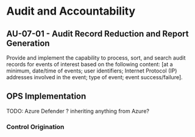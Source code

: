 # Audit and Accountability
## AU-07-01 - Audit Record Reduction and Report Generation

Provide and implement the capability to process, sort, and search audit records for events of interest based on the following content: [at a minimum, date/time of events; user identifiers; Internet Protocol (IP) addresses involved in the event; type of event; event success/failure].

## OPS Implementation

TODO: Azure Defender ?  inheriting anything from Azure?

### Control Origination
